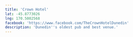 ```yaml
---
title: 'Crown Hotel'
lat: -45.8773026
lng: 170.5002568
facebook: 'https://www.facebook.com/TheCrownHotelDunedin'
description: 'Dunedin''s oldest pub and best venue.'
---
```

